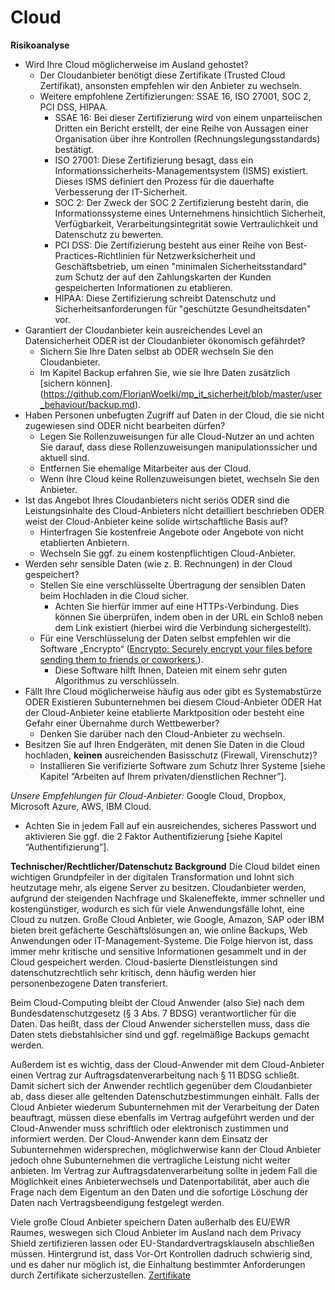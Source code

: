 # Cloud

**Risikoanalyse**

* Wird Ihre Cloud möglicherweise im Ausland gehostet?
	* Der Cloudanbieter benötigt diese Zertifikate (Trusted Cloud Zertifikat), ansonsten empfehlen wir den Anbieter zu wechseln.
	* Weitere empfohlene Zertifizierungen: SSAE 16, ISO 27001, SOC 2, PCI DSS, HIPAA.
		* SSAE 16: Bei dieser Zertifizierung wird von einem unparteiischen Dritten ein Bericht erstellt, der eine Reihe von Aussagen einer Organisation über ihre Kontrollen (Rechnungslegungsstandards) bestätigt.
		* ISO 27001: Diese Zertifizierung besagt, dass ein Informationssicherheits-Managementsystem (ISMS) existiert. Dieses ISMS definiert den Prozess für die dauerhafte Verbesserung der IT-Sicherheit.
		* SOC 2: Der Zweck der SOC 2 Zertifizierung besteht darin, die Informationssysteme eines Unternehmens hinsichtlich Sicherheit, Verfügbarkeit, Verarbeitungsintegrität sowie Vertraulichkeit und Datenschutz zu bewerten.
		* PCI DSS: Die Zertifizierung besteht aus einer Reihe von Best-Practices-Richtlinien für Netzwerksicherheit und Geschäftsbetrieb, um einen "minimalen Sicherheitsstandard" zum Schutz der auf den Zahlungskarten der Kunden gespeicherten Informationen zu etablieren.
		* HIPAA: Diese Zertifizierung schreibt Datenschutz und Sicherheitsanforderungen für "geschützte Gesundheitsdaten" vor.
* Garantiert der Cloudanbieter kein ausreichendes Level an Datensicherheit ODER ist der Cloudanbieter ökonomisch gefährdet?
	* Sichern Sie Ihre Daten selbst ab ODER wechseln Sie den Cloudanbieter.
	* Im Kapitel Backup erfahren Sie, wie sie Ihre Daten zusätzlich [sichern können].(https://github.com/FlorianWoelki/mp_it_sicherheit/blob/master/user_behaviour/backup.md).
* Haben Personen unbefugten Zugriff auf Daten in der Cloud, die sie nicht zugewiesen sind ODER nicht bearbeiten dürfen?  
	* Legen Sie Rollenzuweisungen für alle Cloud-Nutzer an und achten Sie darauf, dass diese Rollenzuweisungen manipulationssicher und aktuell sind.
	* Entfernen Sie ehemalige Mitarbeiter aus der Cloud.
	* Wenn Ihre Cloud keine Rollenzuweisungen bietet, wechseln Sie den Anbieter.
* Ist das Angebot Ihres Cloudanbieters nicht seriös ODER sind die Leistungsinhalte des Cloud-Anbieters nicht detailliert beschrieben ODER weist der Cloud-Anbieter keine solide wirtschaftliche Basis auf?
	* Hinterfragen Sie kostenfreie Angebote oder Angebote von nicht etablierten Anbietern.
	* Wechseln Sie ggf. zu einem kostenpflichtigen Cloud-Anbieter.
* Werden sehr sensible Daten (wie z. B. Rechnungen) in der Cloud gespeichert?
	* Stellen Sie eine verschlüsselte Übertragung der sensiblen Daten beim  Hochladen in die Cloud sicher.
		* Achten Sie hierfür immer auf eine HTTPs-Verbindung. Dies können Sie überprüfen, indem oben in der URL ein Schloß neben dem Link existiert (hierbei wird die Verbindung sichergestellt).
	* Für eine Verschlüsselung der Daten selbst empfehlen wir die Software „Encrypto“ ([Encrypto: Securely encrypt your files before sending them to friends or coworkers.](https://macpaw.com/encrypto)).
		* Diese Software hilft Ihnen, Dateien mit einem sehr guten Algorithmus zu verschlüsseln.
* Fällt Ihre Cloud möglicherweise häufig aus oder gibt es Systemabstürze ODER
Existieren Subunternehmen bei diesem Cloud-Anbieter ODER
Hat der Cloud-Anbieter keine etablierte Marktposition oder besteht eine Gefahr einer Übernahme durch Wettbewerber?
	* Denken Sie darüber nach den Cloud-Anbieter zu wechseln.
* Besitzen Sie auf Ihren Endgeräten, mit denen Sie Daten in die Cloud hochladen, **keinen** ausreichenden Basisschutz (Firewall, Virenschutz)?
	* Installieren Sie verifizierte Software zum Schutz Ihrer Systeme [siehe Kapitel “Arbeiten auf Ihrem privaten/dienstlichen Rechner”].
	

*Unsere Empfehlungen für Cloud-Anbieter:* Google Cloud, Dropbox, Microsoft Azure, AWS, IBM Cloud.
* Achten Sie in jedem Fall auf ein ausreichendes, sicheres Passwort und aktivieren Sie ggf. die 2 Faktor Authentifizierung [siehe Kapitel “Authentifizierung”].

**Technischer/Rechtlicher/Datenschutz Background**
Die Cloud bildet einen wichtigen Grundpfeiler in der digitalen Transformation und lohnt sich heutzutage mehr, als eigene Server zu besitzen. Cloudanbieter werden, aufgrund der steigenden Nachfrage und Skaleneffekte, immer schneller und kostengünstiger, wodurch es sich für viele Anwendungsfälle lohnt, eine Cloud zu nutzen.
Große Cloud Anbieter, wie Google, Amazon, SAP oder IBM bieten breit gefächerte Geschäftslösungen an, wie online Backups, Web Anwendungen oder IT-Management-Systeme. Die Folge hiervon ist, dass immer mehr kritische und sensitive Informationen gesammelt und in der Cloud gespeichert werden.
Cloud-basierte Dienstleistungen sind datenschutzrechtlich sehr kritisch, denn häufig werden hier personenbezogene Daten transferiert.

Beim Cloud-Computing bleibt der Cloud Anwender (also Sie) nach dem Bundesdatenschutzgesetz (§ 3 Abs. 7 BDSG) verantwortlicher für die Daten. Das heißt, dass der Cloud Anwender sicherstellen muss, dass die Daten stets diebstahlsicher sind und ggf. regelmäßige Backups gemacht werden.

Außerdem ist es wichtig, dass der Cloud-Anwender mit dem Cloud-Anbieter einen Vertrag zur Auftragsdatenverarbeitung nach § 11 BDSG schließt. Damit sichert sich der Anwender rechtlich gegenüber dem Cloudanbieter ab, dass dieser alle geltenden Datenschutzbestimmungen einhält. Falls der Cloud Anbieter wiederum Subunternehmen mit der Verarbeitung der Daten beauftragt, müssen diese ebenfalls im Vertrag  aufgeführt werden und der Cloud-Anwender muss schriftlich oder elektronisch zustimmen und informiert werden. Der Cloud-Anwender kann dem Einsatz der Subunternehmen widersprechen, möglichwerwise kann der Cloud Anbieter jedoch ohne Subunternehmen die vertragliche Leistung nicht weiter anbieten. Im Vertrag zur Auftragsdatenverarbeitung sollte in jedem Fall die Möglichkeit eines Anbieterwechsels und Datenportabilität, aber auch die Frage nach dem Eigentum an den Daten und die sofortige Löschung der Daten nach Vertragsbeendigung festgelegt werden.

Viele große Cloud Anbieter speichern Daten außerhalb des EU/EWR Raumes, weswegen sich Cloud Anbieter im Ausland nach dem Privacy Shield zertifizieren lassen oder EU-Standardvertragsklauseln abschließen müssen.
Hintergrund ist, dass Vor-Ort Kontrollen dadruch schwierig sind, und es daher nur möglich ist, die Einhaltung bestimmter Anforderungen durch Zertifikate sicherzustellen.
[Zertifikate](https://www.cloudcomputing-insider.de/wie-man-einen-zuverlaessigen-cloud-anbieter-erkennt-a-638966/)
